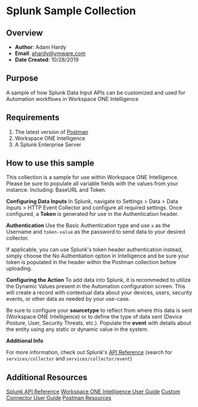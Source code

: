 # Splunk Sample Collection

## Overview
- **Author**: Adam Hardy
- **Email**: ahardy@vmware.com
- **Date Created**: 10/28/2019


## Purpose

A sample of how Splunk Data Input APIs can be customized and used for Automation workflows in Workspace ONE Intelligence


## Requirements

1. The latest version of [Postman](https://www.getpostman.com) 
2. Workspace ONE Intelligence
3. A Splunk Enterprise Server

## How to use this sample

This collection is a sample for use within Workspace ONE Intelligence.  Please be sure to populate all variable fields with the values from your instance. Including: BaseURL and Token.

**Configuring Data Inputs**
In Splunk, navigate to Settings > Data > Data Inputs > HTTP Event Collector and configure all required settings.  Once configured, a **Token** is generated for use in the Authentication header.

**Authentication**
Use the Basic Authentication type and use `x` as the Username and `token-value` as the password to send data to your desired collector.

If applicable, you can use Splunk's token header authentication instead, simply choose the No Authentiation option in Intelligence and be sure your token is populated in the header within the Postman collection before uploading.

**Configuring the Action**
To add data into Splunk, it is recommeded to utilize the Dynamic Values present in the Automation configuration screen. This will create a record with contextual data about your devices, users, security events, or other data as needed by your use-case.

Be sure to configure your **sourcetype** to reflect from where this data is sent (Workspace ONE Intelligence) or to define the type of data sent (Device Posture, User, Security Threats, etc.).  Populate the **event** with details about the entity using any static or dynamic value in the system.

**Additional Info**

For more information, check out Splunk's [API Reference](https://docs.splunk.com/Documentation/Splunk/8.0.0/RESTREF/RESTinput#services.2Fcollector)
(search for `services/collector` and `services/collector/event`)

## Additional Resources
[Splunk API Reference](https://docs.splunk.com/Documentation/Splunk/8.0.0/RESTREF/RESTinput#services.2Fcollector)
[Workspace ONE Intelligence User Guide](https://docs.vmware.com/en/VMware-Workspace-ONE/services/Intelligence/GUID-AWT-WS1INT-OVERVIEW.html)
[Custom Connector User Guide](https://docs.vmware.com/en/VMware-Workspace-ONE/services/Intelligence/GUID-54333CCC-0E6D-4871-8DEA-3AFAB8378EEC.html)
[Postman Resources](https://www.getpostman.com)
